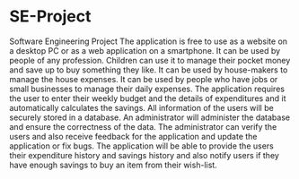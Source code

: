 # SE-Project
Software Engineering Project
The application is free to use as a website on a desktop PC or as a web application on a smartphone. It can be used by people of any profession. Children can use it to manage their pocket money and save up to buy something they like. It can be used by house-makers to manage the house expenses. It can be used by people who have jobs or small businesses to manage their daily expenses. The application requires the user to enter their weekly budget and the details of expenditures and it automatically calculates the savings. All information of the users will be securely stored in a database. An administrator will administer the database and ensure the correctness of the data. The administrator can verify the users and also receive feedback for the application and update the application or fix bugs. The application will be able to provide the users their expenditure history and savings history and also notify users if they have enough savings to buy an item from their wish-list.


